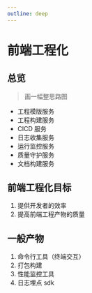 ```yaml
---
outline: deep
---
```


# 前端工程化

## 总览

> 画一幅整思路图

- 工程模版服务
- 工程构建服务
- CICD 服务
- 日志收集服务
- 运行监控服务
- 质量守护服务
- 文档构建服务

## 前端工程化目标

1. 提供开发者的效率
2. 提高前端工程产物的质量

## 一般产物

1. 命令行工具（终端交互）
2. 打包构建
3. 性能监控工具
4. 日志埋点 sdk

